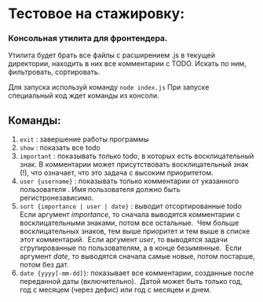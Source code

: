 ﻿# Тестовое на стажировку:

### Консольная утилита для фронтендера.

Утилита будет брать все файлы с расширением .js в текущей директории, находить в них все комментарии с TODO. Искать по ним, фильтровать, сортировать.

Для запуска используй команду `node index.js` При запуске специальный код ждет команды из консоли.

## Команды:

1. `exit` : завершение работы программы
2. `show` : показать все todo
3. `important` : показывать только todo, в которых есть восклицательный знак.
В комментарии может присутствовать восклицательный знак (!), что означает, что это задача с высоким приоритетом.
4. `user {username}` : показывать только комментарии от указанного пользователя .
Имя пользователя должно быть регистронезависимо.
5. `sort {importance | user | date}` : выводит отсортированные todo 
Если аргумент *importance*, то сначала выводятся комментарии с восклицательными знаками, потом все остальные.  Чем больше
восклицательных знаков, тем выше приоритет и тем выше в списке этот комментарий. 
Если аргумент *user*, то выводятся задачи сгрупированные по пользователям, а в конце безымянные. 
Если аргумент *date*, то выводятся сначала самые новые, потом постарше, потом без дат. 
6. `date {yyyy[-mm-dd]}`: показывает все комментарии, созданные после переданной даты (включительно). 
Датой может быть только год, год с месяцем (через дефис) или год с месяцем и днем. 
